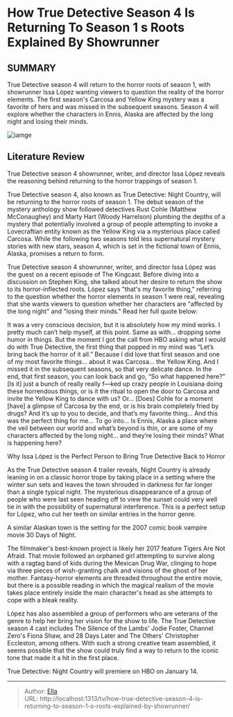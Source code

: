 # How True Detective Season 4 Is Returning To Season 1 s Roots Explained By Showrunner


## SUMMARY 



  True Detective season 4 will return to the horror roots of season 1, with showrunner Issa López wanting viewers to question the reality of the horror elements.   The first season&#39;s Carcosa and Yellow King mystery was a favorite of hers and was missed in the subsequent seasons.   Season 4 will explore whether the characters in Ennis, Alaska are affected by the long night and losing their minds.  

![iamge](https://static1.srcdn.com/wordpress/wp-content/uploads/2024/01/a-person-screaming-in-true-detective-season-4-night-country.jpg)

## Literature Review
True Detective season 4 showrunner, writer, and director Issa López reveals the reasoning behind returning to the horror trappings of season 1.




True Detective season 4, also known as True Detective: Night Country, will be returning to the horror roots of season 1. The debut season of the mystery anthology show followed detectives Rust Cohle (Matthew McConaughey) and Marty Hart (Woody Harrelson) plumbing the depths of a mystery that potentially involved a group of people attempting to invoke a Lovecraftian entity known as the Yellow King via a mysterious place called Carcosa. While the following two seasons told less supernatural mystery stories with new stars, season 4, which is set in the fictional town of Ennis, Alaska, promises a return to form.




True Detective season 4 showrunner, writer, and director Issa López was the guest on a recent episode of The Kingcast. Before diving into a discussion on Stephen King, she talked about her desire to return the show to its horror-inflected roots. López says &#34;that&#39;s my favorite thing,&#34; referring to the question whether the horror elements in season 1 were real, revealing that she wants viewers to question whether her characters are &#34;affected by the long night&#34; and &#34;losing their minds.&#34; Read her full quote below:


It was a very conscious decision, but it is absolutely how my mind works. I pretty much can’t help myself, at this point. Same as with… dropping some humor in things. But the moment I got the call from HBO asking what I would do with True Detective, the first thing that popped in my mind was “Let’s bring back the horror of it all.” Because I did love that first season and one of my most favorite things… about it was Carcosa... the Yellow King. And I missed it in the subsequent seasons, so that very delicate dance.
In the end, that first season, you can look back and go, “So what happened here?” [Is it] just a bunch of really really f—ked up crazy people in Louisiana doing these horrendous things, or is it the ritual to open the door to Carcosa and invite the Yellow King to dance with us? Or… [Does] Cohle for a moment [have] a glimpse of Carcosa by the end, or is his brain completely fried by drugs? And it’s up to you to decide, and that’s my favorite thing… And this was the perfect thing for me… To go into… Is Ennis, Alaska a place where the veil between our world and what’s beyond is thin, or are some of my characters affected by the long night… and they’re losing their minds? What is happening here?






 Why Issa López is the Perfect Person to Bring True Detective Back to Horror 
          

As the True Detective season 4 trailer reveals, Night Country is already leaning in on a classic horror trope by taking place in a setting where the winter sun sets and leaves the town shrouded in darkness for far longer than a single typical night. The mysterious disappearance of a group of people who were last seen heading off to view the sunset could very well tie in with the possibility of supernatural interference. This is a perfect setup for López, who cut her teeth on similar entries in the horror genre.



A similar Alaskan town is the setting for the 2007 comic book vampire movie 30 Days of Night.







The filmmaker&#39;s best-known project is likely her 2017 feature Tigers Are Not Afraid. That movie followed an orphaned girl attempting to survive along with a ragtag band of kids during the Mexican Drug War, clinging to hope via three pieces of wish-granting chalk and visions of the ghost of her mother. Fantasy-horror elements are threaded throughout the entire movie, but there is a possible reading in which the magical realism of the movie takes place entirely inside the main character&#39;s head as she attempts to cope with a bleak reality.

López has also assembled a group of performers who are veterans of the genre to help her bring her vision for the show to life. The True Detective season 4 cast includes The Silence of the Lambs&#39; Jodie Foster, Channel Zero&#39;s Fiona Shaw, and 28 Days Later and The Others&#39; Christopher Eccleston, among others. With such a strong creative team assembled, it seems possible that the show could truly find a way to return to the iconic tone that made it a hit in the first place.




True Detective: Night Country will premiere on HBO on January 14.



---

> Author: [Ella](https://instagram.hk.cn/)  
> URL: http://localhost:1313/tv/how-true-detective-season-4-is-returning-to-season-1-s-roots-explained-by-showrunner/  

